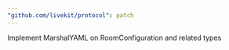 ```yaml
---
"github.com/livekit/protocol": patch
---
```


Implement MarshalYAML on RoomConfiguration and related types
